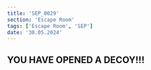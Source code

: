 ```yaml
---
title: 'SEP_0029'
section: 'Escape Room'
tags: ['Escape Room', 'SEP']
date: '30.05.2024'
---
```


## YOU HAVE OPENED A DECOY!!!
